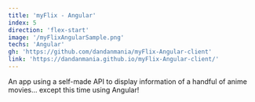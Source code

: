 ```yaml
---
title: 'myFlix - Angular'
index: 5
direction: 'flex-start'
image: '/myFlixAngularSample.png'
techs: 'Angular'
gh: 'https://github.com/dandanmania/myFlix-Angular-client'
link: 'https://dandanmania.github.io/myFlix-Angular-client/'
---
```


An app using a self-made API to display information of a handful of anime movies... except this time using Angular!
